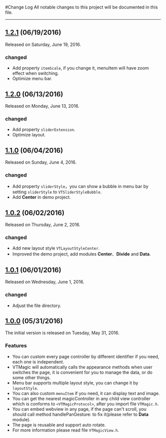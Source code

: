 #Change Log
All notable changes to this project will be documented in this file.

--- 

## [1.2.1](https://github.com/tianzhuo112/VTMagic/releases/tag/1.2.1) (06/19/2016)
Released on Saturday, June 19, 2016.

### changed
- Add property `itemScale`, if you change it, menuItem will have zoom effect when switching.
- Optimize menu bar.

## [1.2.0](https://github.com/tianzhuo112/VTMagic/releases/tag/1.2.0) (06/13/2016)
Released on Monday, June 13, 2016.

### changed
- Add property `sliderExtension`.
- Optimize layout.


## [1.1.0](https://github.com/tianzhuo112/VTMagic/releases/tag/1.1.0) (06/04/2016)
Released on Sunday, June 4, 2016.

### changed
- Add property `sliderStyle`，you can show a bubble in menu bar by setting `sliderStyle` to `VTSliderStyleBubble`.
- Add **Center** in demo project.

## [1.0.2](https://github.com/tianzhuo112/VTMagic/releases/tag/1.0.2) (06/02/2016)
Released on Thursday, June 2, 2016.

### changed
- Add new layout style `VTLayoutStyleCenter`.
- Improved the demo project, add modules **Center**、**Divide** and **Data**.


## [1.0.1](https://github.com/tianzhuo112/VTMagic/releases/tag/1.0.1) (06/01/2016)
Released on Wednesday, June 1, 2016.

### changed
- Adjust the file directory.


## [1.0.0](https://github.com/tianzhuo112/VTMagic/releases/tag/1.0.0) (05/31/2016)
The initial version is released on Tuesday, May 31, 2016.

### Features
- You can custom every page controller by different identifier if you need, each one is independent.
- VTMagic will automatically calls the appearance methods when user switches the page, it is convenient for you to manage the data, or do some other things.
- Menu bar supports multiple layout style, you can change it by `layoutStyle`.
- You can also custom `menuItem` if you need, it can display text and image.
- You can get the nearest magicController in any child view controller which is conforms to `<VTMagicProtocol>`, after you import file `VTMagic.h`.
- You can embed webview in any page, if the page can't scroll, you should call method handlePanGesture: to fix it(please refer to **Data** module).
- The page is reusable and support auto rotate.
- For more information please read file `VTMagicView.h`.


